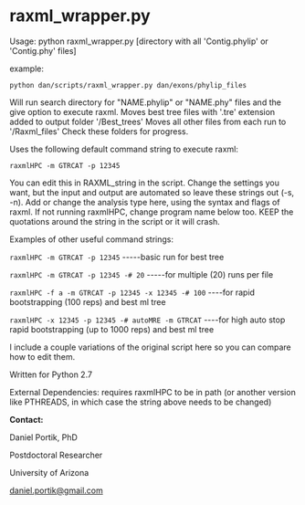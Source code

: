 # raxml_wrapper.py

Usage: python raxml_wrapper.py [directory with all 'Contig.phylip' or 'Contig.phy' files]

example: 

`python dan/scripts/raxml_wrapper.py dan/exons/phylip_files`

Will run search directory for "NAME.phylip" or "NAME.phy" files and the give option to execute raxml.
Moves best tree files with '.tre' extension added to output folder '/Best_trees'
Moves all other files from each run to '/Raxml_files'
Check these folders for progress.

Uses the following default command string to execute raxml:

`raxmlHPC -m GTRCAT -p 12345`

You can edit this in RAXML_string in the script. Change the settings you want,
but the input and output are automated so leave these strings out (-s, -n).
Add or change the analysis type here, using the syntax and flags of raxml.
If not running raxmlHPC, change program name below too.
KEEP the quotations around the string in the script or it will crash.


Examples of other useful command strings:

`raxmlHPC -m GTRCAT -p 12345` -----basic run for best tree

`raxmlHPC -m GTRCAT -p 12345 -# 20` -----for multiple (20) runs per file

`raxmlHPC -f a -m GTRCAT -p 12345 -x 12345 -# 100` ----for rapid bootstrapping (100 reps) and best ml tree

`raxmlHPC -x 12345 -p 12345 -# autoMRE -m GTRCAT` ----for  high auto stop rapid bootstrapping (up to 1000 reps) and best ml tree


I include a couple variations of the original script here so you can compare how to edit them.


Written for Python 2.7

External Dependencies: requires raxmlHPC to be in path (or another version like PTHREADS, in which case the string above needs to be changed)


**Contact:**

Daniel Portik, PhD

Postdoctoral Researcher

University of Arizona

daniel.portik@gmail.com
